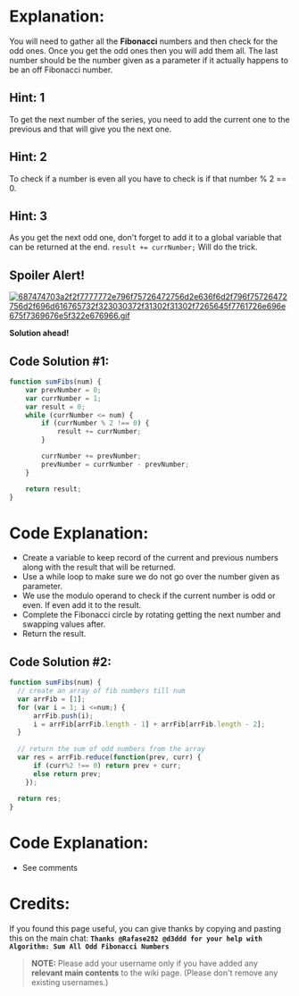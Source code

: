 # Explanation:
You will need to gather all the **Fibonacci** numbers and then check for the odd ones. Once you get the odd ones then you will add them all. The last number should be the number given as a parameter if it actually happens to be an off Fibonacci number.

## Hint: 1
To get the next number of the series, you need to add the current one to the previous and that will give you the next one.

## Hint: 2
To check if a number is even all you have to check is if that number % 2 == 0.

## Hint: 3
As you get the next odd one, don't forget to add it to a global variable that can be returned at the end. `result += currNumber;` Will do the trick.

## Spoiler Alert!
[![687474703a2f2f7777772e796f75726472756d2e636f6d2f796f75726472756d2f696d616765732f323030372f31302f31302f7265645f7761726e696e675f7369676e5f322e676966.gif](https://files.gitter.im/FreeCodeCamp/Wiki/nlOm/thumb/687474703a2f2f7777772e796f75726472756d2e636f6d2f796f75726472756d2f696d616765732f323030372f31302f31302f7265645f7761726e696e675f7369676e5f322e676966.gif)](https://files.gitter.im/FreeCodeCamp/Wiki/nlOm/687474703a2f2f7777772e796f75726472756d2e636f6d2f796f75726472756d2f696d616765732f323030372f31302f31302f7265645f7761726e696e675f7369676e5f322e676966.gif)

**Solution ahead!**

## Code Solution #1:

```js
function sumFibs(num) {
    var prevNumber = 0;
    var currNumber = 1;
    var result = 0;
    while (currNumber <= num) {
        if (currNumber % 2 !== 0) {
            result += currNumber;
        }

        currNumber += prevNumber;
        prevNumber = currNumber - prevNumber;
    }

    return result;
}
```

# Code Explanation:
- Create a variable to keep record of the current and previous numbers along with the result that will be returned.
- Use a while loop to make sure we do not go over the number given as parameter.
- We use the modulo operand to check if the current number is odd or even. If even add it to the result.
- Complete the Fibonacci circle by rotating getting the next number and swapping values after.
- Return the result.

## Code Solution #2:

```js
function sumFibs(num) {
  // create an array of fib numbers till num
  var arrFib = [1];
  for (var i = 1; i <=num;) {
      arrFib.push(i);
      i = arrFib[arrFib.length - 1] + arrFib[arrFib.length - 2];
  }
  
  // return the sum of odd numbers from the array
  var res = arrFib.reduce(function(prev, curr) { 
      if (curr%2 !== 0) return prev + curr;
      else return prev;
    });
  
  return res;
}
```

# Code Explanation:
- See comments

# Credits:
If you found this page useful, you can give thanks by copying and pasting this on the main chat: **`Thanks @Rafase282 @d3ddd for your help with Algorithm: Sum All Odd Fibonacci Numbers`**

> **NOTE:** Please add your username only if you have added any **relevant main contents** to the wiki page. (Please don't remove any existing usernames.)
